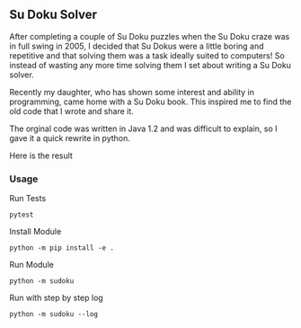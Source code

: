 ## Su Doku Solver

After completing a couple of Su Doku puzzles when the Su Doku craze was in full swing in 2005, I decided that Su Dokus 
were a little boring and repetitive and that solving them was a task ideally suited to computers!  So instead of wasting
any more time solving them I set about writing a Su Doku solver.

Recently my daughter, who has shown some interest and ability in programming, came home with a Su Doku book.  This
inspired me to find the old code that I wrote and share it.

The orginal code was written in Java 1.2 and was difficult to explain, so I gave it a quick rewrite in python.

Here is the result

### Usage
Run Tests
```aidl
pytest
```
Install Module
```aidl
python -m pip install -e .
```
Run Module

```aidl
python -m sudoku
```
Run with step by step log
```aidl
python -m sudoku --log 
```
